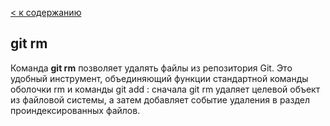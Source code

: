 [< к содержанию](./readme.md)

## **git rm**

Команда **git rm** позволяет удалять файлы из репозитория Git. Это удобный инструмент, объединяющий функции стандартной команды оболочки rm и команды git add : сначала git rm удаляет целевой объект из файловой системы, а затем добавляет событие удаления в раздел проиндексированных файлов.